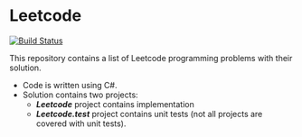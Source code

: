 # Leetcode 

[![Build Status](https://travis-ci.org/rhedia/Leetcode.svg?branch=master)](https://travis-ci.org/rhedia/Leetcode)

This repository contains a list of Leetcode programming problems with their solution.

- Code is written using C#.
- Solution contains two projects:
  - **_Leetcode_** project contains implementation
  - **_Leetcode.test_** project contains unit tests (not all projects are covered with unit tests).
